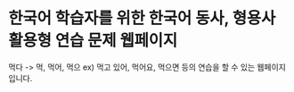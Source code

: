 # 한국어 학습자를 위한 한국어 동사, 형용사 활용형 연습 문제 웹페이지
먹다 -> 먹, 먹어, 먹으 ex) 먹고 있어, 먹어요, 먹으면 등의 연습을 할 수 있는 웹페이지입니다.
